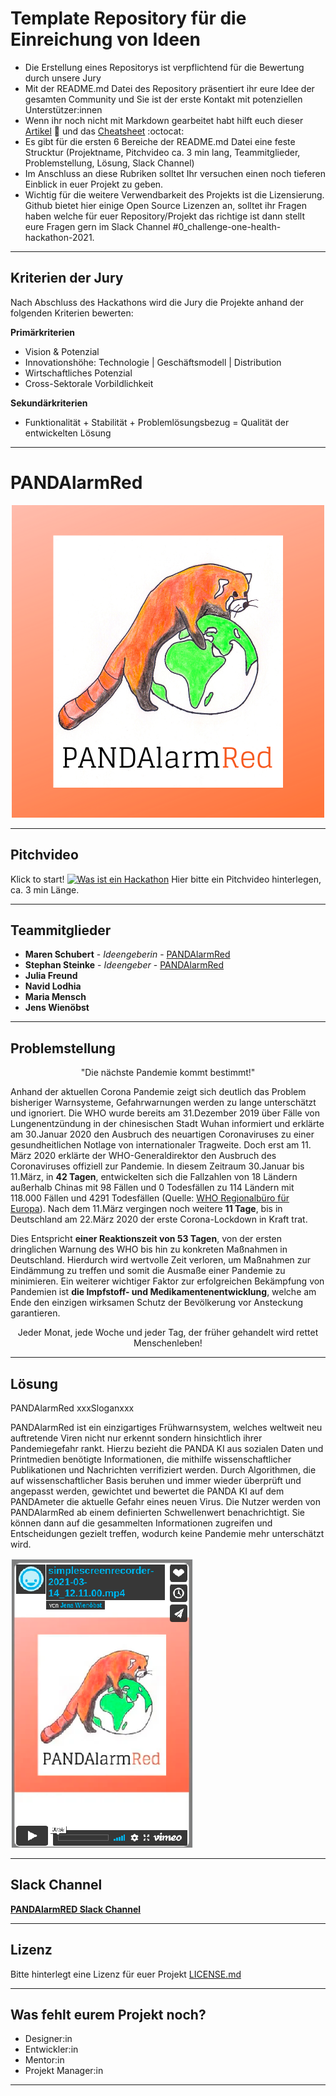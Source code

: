 # Template Repository für die Einreichung von Ideen

* Die Erstellung eines Repositorys ist verpflichtend für die Bewertung durch unsere Jury
* Mit der README.md Datei des Repository präsentiert ihr eure Idee der gesamten Community und Sie ist der erste Kontakt mit potenziellen Unterstützer:innen
* Wenn ihr noch nicht mit Markdown gearbeitet habt hilft euch dieser [Artikel](https://guides.github.com/features/mastering-markdown/) :bookmark_tabs: und das [Cheatsheet](https://guides.github.com/pdfs/markdown-cheatsheet-online.pdf) :octocat: 
* Es gibt für die ersten 6 Bereiche der README.md Datei eine feste Strucktur (Projektname, Pitchvideo ca. 3 min lang, Teammitglieder, Problemstellung, Lösung, Slack Channel)
* Im Anschluss an diese Rubriken solltet Ihr versuchen einen noch tieferen Einblick in euer Projekt zu geben.
* Wichtig für die weitere Verwendbarkeit des Projekts ist die Lizensierung. Github bietet hier einige Open Source Lizenzen an, solltet ihr Fragen haben welche für euer Repository/Projekt das richtige ist dann stellt eure Fragen gern im Slack Channel #0_challenge-one-health-hackathon-2021.

---
## Kriterien der Jury
Nach Abschluss des Hackathons wird die Jury die Projekte anhand der folgenden Kriterien bewerten:

**Primärkriterien**
* Vision & Potenzial
* Innovationshöhe: Technologie | Geschäftsmodell | Distribution
* Wirtschaftliches Potenzial
* Cross-Sektorale Vorbildlichkeit

**Sekundärkriterien** 
* Funktionalität + Stabilität + Problemlösungsbezug = Qualität der entwickelten Lösung

---
# PANDAlarmRed
<p align="center"> <img src="https://github.com/ChallengeOneHealth/TEAM2/blob/main/PANDAlarmRed2.png">
</p>

---
## Pitchvideo
Klick to start!
[![Was ist ein Hackathon](https://challengeonehealth.com/wp-content/uploads/2020/12/Challenge-One-Health-Hackathon-Online-1-scaled.jpg)](https://challengeonehealth.com/wp-content/uploads/2021/02/was_ist_ein_hackaton.mp4)
Hier bitte ein Pitchvideo hinterlegen, ca. 3 min Länge. 

---
## Teammitglieder

* **Maren Schubert** - *Ideengeberin* - [PANDAlarmRed](https://github.com/ChallengeOneHealth/TEAM2)
* **Stephan Steinke** - *Ideengeber* - [PANDAlarmRed](https://github.com/ChallengeOneHealth/TEAM2)
* **Julia Freund**
* **Navid Lodhia**
* **Maria Mensch**
* **Jens Wienöbst**

---
## Problemstellung 


<p align="center">"Die nächste Pandemie kommt bestimmt!"

Anhand der aktuellen Corona Pandemie zeigt sich deutlich das Problem bisheriger Warnsysteme, Gefahrwarnungen werden zu lange unterschätzt und ignoriert.
Die WHO wurde bereits am 31.Dezember 2019 über Fälle von Lungenentzündung in der chinesischen Stadt Wuhan informiert und erklärte am 30.Januar 2020 den Ausbruch des neuartigen Coronaviruses zu einer gesundheitlichen Notlage von internationaler Tragweite. Doch erst am 11. März 2020 erklärte der WHO-Generaldirektor den Ausbruch des Coronaviruses offiziell zur Pandemie. In diesem Zeitraum 30.Januar bis 11.März, in **42 Tagen**, entwickelten sich die Fallzahlen von 18 Ländern außerhalb Chinas mit 98 Fällen und 0 Todesfällen zu 114 Ländern mit 118.000 Fällen und 4291 Todesfällen (Quelle: [WHO Regionalbüro für Europa](https://www.euro.who.int/de/health-topics/health-emergencies/coronavirus-covid-19/novel-coronavirus-2019-ncov)). Nach dem 11.März vergingen noch weitere **11 Tage**, bis in Deutschland am 22.März 2020 der erste Corona-Lockdown in Kraft trat.

Dies Entspricht **einer Reaktionszeit von 53 Tagen**, von der ersten dringlichen Warnung des WHO bis hin zu konkreten Maßnahmen in Deutschland. Hierdurch wird wertvolle Zeit verloren, um Maßnahmen zur Eindämmung zu treffen und somit die Ausmaße einer Pandemie zu minimieren.
Ein weiterer wichtiger Faktor zur erfolgreichen Bekämpfung von Pandemien ist **die Impfstoff- und Medikamentenentwicklung**, welche am Ende den einzigen wirksamen Schutz der Bevölkerung vor Ansteckung garantieren. 


<p align="center"> Jeder Monat, jede Woche und jeder Tag, der früher gehandelt wird rettet Menschenleben!</p>


---
## Lösung 

PANDAlarmRed xxxSloganxxx

PANDAlarmRed ist ein einzigartiges Frühwarnsystem, welches weltweit neu auftretende Viren nicht nur erkennt sondern hinsichtlich ihrer Pandemiegefahr rankt. Hierzu bezieht die PANDA KI aus sozialen Daten und Printmedien benötigte Informationen, die mithilfe wissenschaftlicher Publikationen und Nachrichten verrifiziert werden. Durch Algorithmen, die auf wissenschaftlicher Basis beruhen und immer wieder überprüft und angepasst werden, gewichtet und bewertet die PANDA KI auf dem PANDAmeter die aktuelle Gefahr eines neuen Virus. Die Nutzer werden von PANDAlarmRed ab einem definierten Schwellenwert benachrichtigt. Sie können dann auf die gesammelten Informationen zugreifen und Entscheidungen gezielt treffen, wodurch keine Pandemie mehr unterschätzt wird.

[![Beispielvideo](https://github.com/ChallengeOneHealth/TEAM2/blob/main/vimeoVorschau.png)](https://vimeo.com/523394242)

---
## Slack Channel

[**PANDAlarmRED Slack Channel**](https://join.slack.com/share/zt-nnfmqcqd-8jG85H~ihpJY_NjOvg7u3w)

---
## Lizenz

Bitte hinterlegt eine Lizenz für euer Projekt [LICENSE.md](LICENSE.md)

---
## Was fehlt eurem Projekt noch?
* Designer:in
* Entwickler:in
* Mentor:in
* Projekt Manager:in

---
